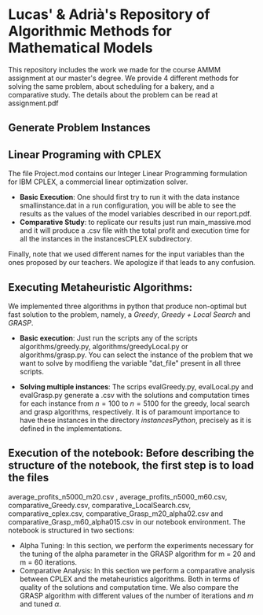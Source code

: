 # Lucas' & Adrià's Repository of Algorithmic Methods for Mathematical Models

This repository includes the work we made for the course AMMM assignment at our master's degree. We provide 4 different methods for solving the same problem, about scheduling for a bakery, and a comparative study. The details about the problem can be read at assignment.pdf
## Generate Problem Instances

## Linear Programing with CPLEX
The file Project.mod contains our Integer Linear Programming formulation for IBM CPLEX, a commercial linear optimization solver.
- **Basic Execution**: One should first try to run it with the data instance smallinstance.dat in a run configuration, you will be able to see the results as the values of the model variables described in our report.pdf.
- **Comparative Study**: to replicate our results just run main_massive.mod and it will produce a .csv file with the total profit and execution time for all the instances in the instancesCPLEX subdirectory.

Finally, note that we used different names for the input variables than the ones proposed by our teachers. We apologize if that leads to any confusion.

## Executing Metaheuristic Algorithms:
We implemented three algorithms in python that produce non-optimal but fast solution to the problem, namely, a *Greedy*, *Greedy + Local Search* and *GRASP*. 
- **Basic execution**: Just run the scripts any of the scripts algorithms/greedy.py, algorithms/greedyLocal.py or algorithms/grasp.py. You can select the instance of the problem that we want to solve by modifieng the variable "dat_file" present in all three scripts. 

- **Solving multiple instances**: The scrips evalGreedy.py, evalLocal.py and evalGrasp.py generate a .csv with the
  solutions and computation times for each instance from $n = 100$ to $n = 5100$ for the greedy, local search and grasp algorithms, respectively. It is of paramount importance to have these instances in the directory *instancesPython*, precisely as it is defined in the implementations.

## Execution of the notebook: Before describing the structure of the notebook, the first step is to load the files
  average_profits_n5000_m20.csv , average_profits_n5000_m60.csv, comparative_Greedy.csv, comparative_LocalSearch.csv,
  comparative_cplex.csv, comparative_Grasp_m20_alpha02.csv and comparative_Grasp_m60_alpha015.csv in our notebook environment.
  The notebook is structured in two sections:
  - Alpha Tuning: In this section, we perform the experiments necessary for the tuning of the alpha parameter in the
  GRASP algorithm for m = 20 and m = 60 iterations.
  - Comparative Analysis: In this section we perform a comparative analysis between CPLEX and the metaheuristics algorithms. Both in terms
    of quality of the solutions and computation time. We also compare the GRASP algorithm with different values of the number of
    iterations and *m* and tuned $\alpha$.